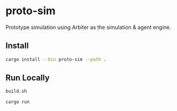 # proto-sim

Prototype simulation using Arbiter as the simulation & agent engine.

## Install

```bash
cargo install --bin proto-sim --path .
```

## Run Locally
```bash
build.sh

cargo run
```
